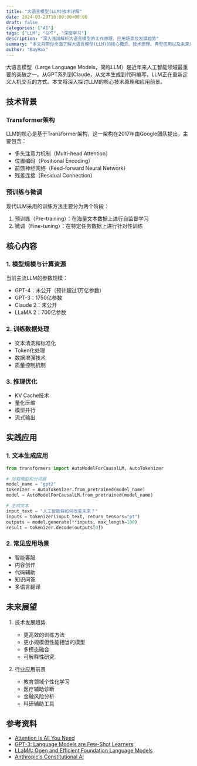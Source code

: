 ```yaml
---
title: "大语言模型(LLM)技术详解"
date: 2024-03-29T10:00:00+08:00
draft: false
categories: ["AI"]
tags: ["LLM", "GPT", "深度学习"]
description: "深入浅出解析大语言模型的工作原理、应用场景及发展趋势"
summary: "本文将带你全面了解大语言模型(LLM)的核心概念、技术原理、典型应用以及未来发展方向。"
author: "BayHax"
---
```


大语言模型（Large Language Models，简称LLM）是近年来人工智能领域最重要的突破之一。从GPT系列到Claude，从文本生成到代码编写，LLM正在重新定义人机交互的方式。本文将深入探讨LLM的核心技术原理和应用前景。

## 技术背景

### Transformer架构

LLM的核心是基于Transformer架构，这一架构在2017年由Google团队提出，主要包含：

- 多头注意力机制（Multi-head Attention）
- 位置编码（Positional Encoding）
- 前馈神经网络（Feed-forward Neural Network）
- 残差连接（Residual Connection）

### 预训练与微调

现代LLM采用的训练方法主要分为两个阶段：

1. 预训练（Pre-training）：在海量文本数据上进行自监督学习
2. 微调（Fine-tuning）：在特定任务数据上进行针对性训练

## 核心内容

### 1. 模型规模与计算资源

当前主流LLM的参数规模：

- GPT-4：未公开（预计超过1万亿参数）
- GPT-3：1750亿参数
- Claude 2：未公开
- LLaMA 2：700亿参数

### 2. 训练数据处理

- 文本清洗和标准化
- Token化处理
- 数据增强技术
- 质量控制机制

### 3. 推理优化

- KV Cache技术
- 量化压缩
- 模型并行
- 流式输出

## 实践应用

### 1. 文本生成应用

```python
from transformers import AutoModelForCausalLM, AutoTokenizer

# 加载模型和分词器
model_name = "gpt2"
tokenizer = AutoTokenizer.from_pretrained(model_name)
model = AutoModelForCausalLM.from_pretrained(model_name)

# 生成文本
input_text = "人工智能将如何改变未来？"
inputs = tokenizer(input_text, return_tensors="pt")
outputs = model.generate(**inputs, max_length=100)
result = tokenizer.decode(outputs[0])
```

### 2. 常见应用场景

- 智能客服
- 内容创作
- 代码辅助
- 知识问答
- 多语言翻译

## 未来展望

1. 技术发展趋势
   - 更高效的训练方法
   - 更小规模但性能相当的模型
   - 多模态融合
   - 可解释性研究

2. 行业应用前景
   - 教育领域个性化学习
   - 医疗辅助诊断
   - 金融风险分析
   - 科研辅助工具

## 参考资料

- [Attention Is All You Need](https://arxiv.org/abs/1706.03762)
- [GPT-3: Language Models are Few-Shot Learners](https://arxiv.org/abs/2005.14165)
- [LLaMA: Open and Efficient Foundation Language Models](https://arxiv.org/abs/2302.13971)
- [Anthropic's Constitutional AI](https://www.anthropic.com/constitutional-ai) 